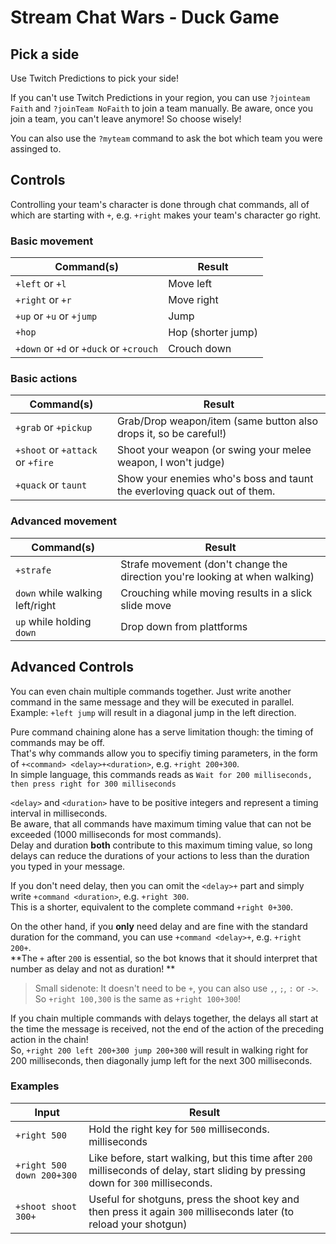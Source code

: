 # Stream Chat Wars - Duck Game

## Pick a side

Use Twitch Predictions to pick your side!

If you can't use Twitch Predictions in your region, you can use
`?jointeam Faith` and `?joinTeam NoFaith` to join a team manually.
Be aware, once you join a team, you can't leave anymore! So choose wisely!

You can also use the `?myteam` command to ask the bot which team you were assinged to.

## Controls

Controlling your team's character is done through chat commands,
all of which are starting with `+`, e.g. `+right` makes your team's character go right.

### Basic movement

| Command(s)                              | Result             |
|-----------------------------------------|--------------------|
| `+left` or `+l`                         | Move left          |
| `+right` or `+r`                        | Move right         |
| `+up` or `+u` or `+jump`                | Jump               |
| `+hop`                                  | Hop (shorter jump) |
| `+down` or `+d` or `+duck` or `+crouch` | Crouch down        |

### Basic actions

| Command(s)                       | Result                                                                   |
|----------------------------------|--------------------------------------------------------------------------|
| `+grab` or `+pickup`             | Grab/Drop weapon/item (same button also drops it, so be careful!)        |
| `+shoot` or `+attack` or `+fire` | Shoot your weapon (or swing your melee weapon, I won't judge)            |
| `+quack` or `taunt`              | Show your enemies who's boss and taunt the everloving quack out of them. |

### Advanced movement

| Command(s)                      | Result                                                                      |
|---------------------------------|-----------------------------------------------------------------------------|
| `+strafe`                       | Strafe movement (don't change the direction you're looking at when walking) |
| `down` while walking left/right | Crouching while moving results in a slick slide move                        |
| `up` while holding `down`       | Drop down from plattforms                                                   |

## Advanced Controls

You can even chain multiple commands together.
Just write another command in the same message and they will be executed in parallel. \
Example: `+left jump` will result in a diagonal jump in the left direction.

Pure command chaining alone has a serve limitation though: the timing of commands may be off. \
That's why commands allow you to specifiy timing parameters, in the form of `+<command> <delay>+<duration>`,
e.g. `+right 200+300`. \
In simple language, this commands reads as `Wait for 200 milliseconds, then press right for 300 milliseconds`

`<delay>` and `<duration>` have to be positive integers and represent a timing interval in milliseconds. \
Be aware, that all commands have maximum timing value that can not be exceeded (1000 milliseconds for most commands). \
Delay and duration **both** contribute to this maximum timing value, so long delays can reduce the durations of your
actions to less than the duration you typed in your message.

If you don't need delay, then you can omit the `<delay>+` part and simply write `+command <duration>`,
e.g. `+right 300`. \
This is a shorter, equivalent to the complete command `+right 0+300`.

On the other hand, if you **only** need delay and are fine with the standard duration for the command, you can
use `+command <delay>+`, e.g. `+right 200+`. \
**The `+` after `200` is essential, so the bot knows that it should interpret that number as delay and not as duration!
**

> Small sidenote: It doesn't need to be `+`, you can also use `,`, `;`, `:` or `->`. So `+right 100,300` is the same as
`+right 100+300`!

If you chain multiple commands with delays together, the delays all start at the time the message is received, not the
end of the action of the preceding action in the chain! \
So, `+right 200 left 200+300 jump 200+300` will result in walking right for 200 milliseconds, then diagonally jump left
for the next 300 milliseconds.

### Examples

| Input                     | Result                                                                                                                              |
|---------------------------|-------------------------------------------------------------------------------------------------------------------------------------|
| `+right 500`              | Hold the right key for `500` milliseconds. milliseconds                                                                             |
| `+right 500 down 200+300` | Like before, start walking, but this time after `200` milliseconds of delay, start sliding by pressing down for `300` milliseconds. |
| `+shoot shoot 300+`       | Useful for shotguns, press the shoot key and then press it again `300` milliseconds later (to reload your shotgun)                  |

